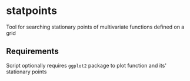 # statpoints
Tool for searching stationary points of multivariate functions defined on a grid

## Requirements
Script optionally requires `ggplot2` package to plot function and its' stationary points
